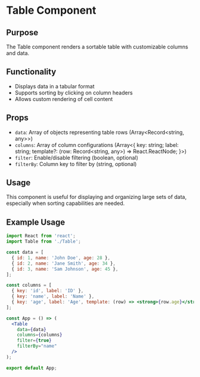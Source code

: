 # Table Component

## Purpose
The Table component renders a sortable table with customizable columns and data.

## Functionality
- Displays data in a tabular format
- Supports sorting by clicking on column headers
- Allows custom rendering of cell content

## Props
- `data`: Array of objects representing table rows (Array<Record<string, any>>)
- `columns`: Array of column configurations (Array<{
    key: string;
    label: string;
    template?: (row: Record<string, any>) => React.ReactNode;
  }>)
- `filter`: Enable/disable filtering (boolean, optional)
- `filterBy`: Column key to filter by (string, optional)

## Usage
This component is useful for displaying and organizing large sets of data, especially when sorting capabilities are needed.

## Example Usage
```jsx
import React from 'react';
import Table from './Table';

const data = [
  { id: 1, name: 'John Doe', age: 28 },
  { id: 2, name: 'Jane Smith', age: 34 },
  { id: 3, name: 'Sam Johnson', age: 45 },
];

const columns = [
  { key: 'id', label: 'ID' },
  { key: 'name', label: 'Name' },
  { key: 'age', label: 'Age', template: (row) => <strong>{row.age}</strong> },
];

const App = () => (
  <Table
    data={data}
    columns={columns}
    filter={true}
    filterBy="name"
  />
);

export default App;